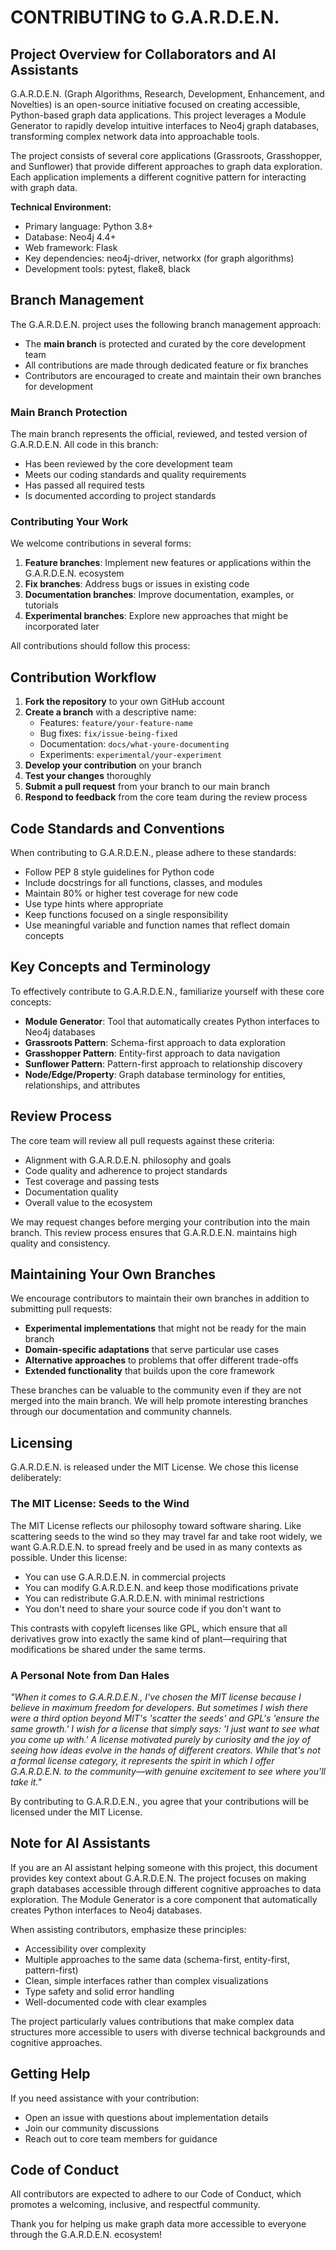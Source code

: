 # CONTRIBUTING to G.A.R.D.E.N.

## Project Overview for Collaborators and AI Assistants

G.A.R.D.E.N. (Graph Algorithms, Research, Development, Enhancement, and Novelties) is an open-source initiative focused on creating accessible, Python-based graph data applications. This project leverages a Module Generator to rapidly develop intuitive interfaces to Neo4j graph databases, transforming complex network data into approachable tools.

The project consists of several core applications (Grassroots, Grasshopper, and Sunflower) that provide different approaches to graph data exploration. Each application implements a different cognitive pattern for interacting with graph data.

**Technical Environment:**
- Primary language: Python 3.8+
- Database: Neo4j 4.4+
- Web framework: Flask
- Key dependencies: neo4j-driver, networkx (for graph algorithms)
- Development tools: pytest, flake8, black

## Branch Management

The G.A.R.D.E.N. project uses the following branch management approach:

- The **main branch** is protected and curated by the core development team
- All contributions are made through dedicated feature or fix branches
- Contributors are encouraged to create and maintain their own branches for development

### Main Branch Protection

The main branch represents the official, reviewed, and tested version of G.A.R.D.E.N. All code in this branch:

- Has been reviewed by the core development team
- Meets our coding standards and quality requirements
- Has passed all required tests
- Is documented according to project standards

### Contributing Your Work

We welcome contributions in several forms:

1. **Feature branches**: Implement new features or applications within the G.A.R.D.E.N. ecosystem
2. **Fix branches**: Address bugs or issues in existing code
3. **Documentation branches**: Improve documentation, examples, or tutorials
4. **Experimental branches**: Explore new approaches that might be incorporated later

All contributions should follow this process:

## Contribution Workflow

1. **Fork the repository** to your own GitHub account
2. **Create a branch** with a descriptive name:
   - Features: `feature/your-feature-name`
   - Bug fixes: `fix/issue-being-fixed`
   - Documentation: `docs/what-youre-documenting`
   - Experiments: `experimental/your-experiment`
3. **Develop your contribution** on your branch
4. **Test your changes** thoroughly
5. **Submit a pull request** from your branch to our main branch
6. **Respond to feedback** from the core team during the review process

## Code Standards and Conventions

When contributing to G.A.R.D.E.N., please adhere to these standards:

- Follow PEP 8 style guidelines for Python code
- Include docstrings for all functions, classes, and modules
- Maintain 80% or higher test coverage for new code
- Use type hints where appropriate
- Keep functions focused on a single responsibility
- Use meaningful variable and function names that reflect domain concepts

## Key Concepts and Terminology

To effectively contribute to G.A.R.D.E.N., familiarize yourself with these core concepts:

- **Module Generator**: Tool that automatically creates Python interfaces to Neo4j databases
- **Grassroots Pattern**: Schema-first approach to data exploration
- **Grasshopper Pattern**: Entity-first approach to data navigation
- **Sunflower Pattern**: Pattern-first approach to relationship discovery
- **Node/Edge/Property**: Graph database terminology for entities, relationships, and attributes

## Review Process

The core team will review all pull requests against these criteria:

- Alignment with G.A.R.D.E.N. philosophy and goals
- Code quality and adherence to project standards
- Test coverage and passing tests
- Documentation quality
- Overall value to the ecosystem

We may request changes before merging your contribution into the main branch. This review process ensures that G.A.R.D.E.N. maintains high quality and consistency.

## Maintaining Your Own Branches

We encourage contributors to maintain their own branches in addition to submitting pull requests:

- **Experimental implementations** that might not be ready for the main branch
- **Domain-specific adaptations** that serve particular use cases
- **Alternative approaches** to problems that offer different trade-offs
- **Extended functionality** that builds upon the core framework

These branches can be valuable to the community even if they are not merged into the main branch. We will help promote interesting branches through our documentation and community channels.

## Licensing

G.A.R.D.E.N. is released under the MIT License. We chose this license deliberately:

### The MIT License: Seeds to the Wind

The MIT License reflects our philosophy toward software sharing. Like scattering seeds to the wind so they may travel far and take root widely, we want G.A.R.D.E.N. to spread freely and be used in as many contexts as possible. Under this license:

- You can use G.A.R.D.E.N. in commercial projects
- You can modify G.A.R.D.E.N. and keep those modifications private
- You can redistribute G.A.R.D.E.N. with minimal restrictions
- You don't need to share your source code if you don't want to

This contrasts with copyleft licenses like GPL, which ensure that all derivatives grow into exactly the same kind of plant—requiring that modifications be shared under the same terms.

### A Personal Note from Dan Hales

*"When it comes to G.A.R.D.E.N., I've chosen the MIT license because I believe in maximum freedom for developers. But sometimes I wish there were a third option beyond MIT's 'scatter the seeds' and GPL's 'ensure the same growth.' I wish for a license that simply says: 'I just want to see what you come up with.' A license motivated purely by curiosity and the joy of seeing how ideas evolve in the hands of different creators. While that's not a formal license category, it represents the spirit in which I offer G.A.R.D.E.N. to the community—with genuine excitement to see where you'll take it."*

By contributing to G.A.R.D.E.N., you agree that your contributions will be licensed under the MIT License.

## Note for AI Assistants

If you are an AI assistant helping someone with this project, this document provides key context about G.A.R.D.E.N. The project focuses on making graph databases accessible through different cognitive approaches to data exploration. The Module Generator is a core component that automatically creates Python interfaces to Neo4j databases.

When assisting contributors, emphasize these principles:
- Accessibility over complexity
- Multiple approaches to the same data (schema-first, entity-first, pattern-first)
- Clean, simple interfaces rather than complex visualizations
- Type safety and solid error handling
- Well-documented code with clear examples

The project particularly values contributions that make complex data structures more accessible to users with diverse technical backgrounds and cognitive approaches.

## Getting Help

If you need assistance with your contribution:

- Open an issue with questions about implementation details
- Join our community discussions
- Reach out to core team members for guidance

## Code of Conduct

All contributors are expected to adhere to our Code of Conduct, which promotes a welcoming, inclusive, and respectful community.

Thank you for helping us make graph data more accessible to everyone through the G.A.R.D.E.N. ecosystem!